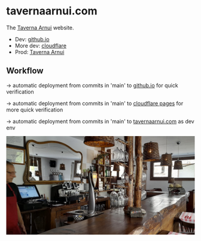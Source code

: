 # tavernaarnui.com

The [Taverna Arnui](https://tavernaarnui.com) website.

- Dev: [github.io](https://jimken123.github.io/tavernaarnui/)
- More dev: [cloudflare](https://tavernaarnui.pages.dev)
- Prod: [Taverna Arnui](https://tavernaarnui.com)

## Workflow

-> automatic deployment from commits in 'main' to [github.io](https://jimken123.github.io/tavernaarnui/) for quick verification

-> automatic deployment from commits in 'main' to [cloudflare pages](https://tavernaarnui.pages.dev) for more quick verification

-> automatic deployment from commits in 'main' to [tavernaarnui.com](https://tavernaarnui.com) as dev env

![](assets/img/hero-bg.jpg)
